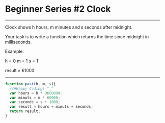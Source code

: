 # Beginner Series #2 Clock

***
Clock shows h hours, m minutes and s seconds after midnight.

Your task is to write a function which returns the time since midnight in milliseconds.

Example:

h = 0
m = 1
s = 1

result = 61000
***

```js
function past(h, m, s){
  //#Happy Coding! ^_^
  var hours = h * 3600000;
  var minuts = m * 60000;
  var seconds = s * 1000;
  var result = hours + minuts + seconds;
  return result; 
}
```

